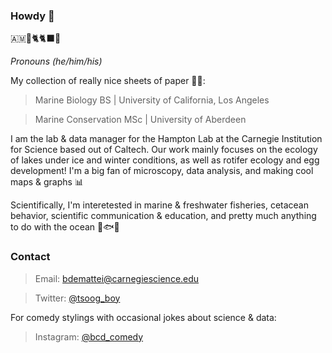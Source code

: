 ### Howdy 🤠
🇦🇲🔬🐈🐈‍⬛🎤

_Pronouns (he/him/his)_

My collection of really nice sheets of paper 👨‍🎓:
> Marine Biology BS | University of California, Los Angeles

> Marine Conservation MSc | University of Aberdeen

I am the lab & data manager for the Hampton Lab at the Carnegie Institution for Science based out of Caltech. Our work mainly focuses on the ecology of lakes under ice and winter conditions, as well as rotifer ecology and egg development! I'm a big fan of microscopy, data analysis, and making cool maps & graphs 📊

Scientifically, I'm interetested in marine & freshwater fisheries, cetacean behavior, scientific communication & education, and pretty much anything to do with the ocean 🌊🐟🐋

### Contact
> Email: [bdemattei@carnegiescience.edu](mailto:bdemattei@carnegiescience.edu)

> Twitter: [@tsoog_boy](https://twitter.com/tsoog_boy)

For comedy stylings with occasional jokes about science & data:

> Instagram: [@bcd_comedy](https://instagram.com/bcdcomedy)
